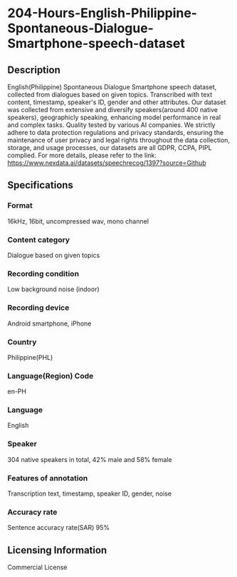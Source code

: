 # 204-Hours-English-Philippine-Spontaneous-Dialogue-Smartphone-speech-dataset


## Description
English(Philippine) Spontaneous Dialogue Smartphone speech dataset, collected from dialogues based on given topics. Transcribed with text content, timestamp, speaker's ID, gender and other attributes. Our dataset was collected from extensive and diversify speakers(around 400 native speakers), geographicly speaking, enhancing model performance in real and complex tasks. Quality tested by various AI companies. We strictly adhere to data protection regulations and privacy standards, ensuring the maintenance of user privacy and legal rights throughout the data collection, storage, and usage processes, our datasets are all GDPR, CCPA, PIPL complied.
For more details, please refer to the link: https://www.nexdata.ai/datasets/speechrecog/1397?source=Github

## Specifications
### Format
16kHz, 16bit, uncompressed wav, mono channel
### Content category
Dialogue based on given topics
### Recording condition
Low background noise (indoor)
### Recording device
Android smartphone, iPhone
### Country
Philippine(PHL)
### Language(Region) Code
en-PH
### Language
English
### Speaker
304 native speakers in total, 42% male and 58% female
### Features of annotation
Transcription text, timestamp, speaker ID, gender, noise
### Accuracy rate
Sentence accuracy rate(SAR) 95%

## Licensing Information
Commercial License


























